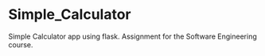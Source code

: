 # Simple_Calculator
Simple Calculator app using flask. Assignment for the Software Engineering course.
